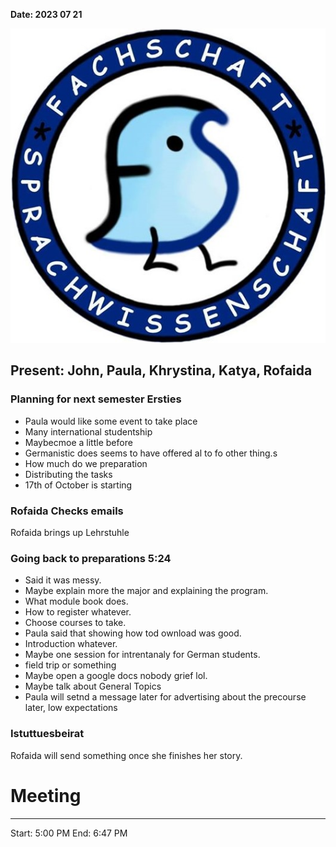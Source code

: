 **Date: 2023 07 21**


![Logo](../../files/site/logo.jpg)


## Present: John, Paula, Khrystina, Katya, Rofaida

### Planning for next semester Ersties 

- Paula would like some event to take place
- Many international studentship
- Maybecmoe a little before 
- Germanistic does seems to have offered al to fo other thing.s 
- How much do we preparation
- Distributing the tasks
- 17th of October is starting

### Rofaida Checks emails

Rofaida brings up Lehrstuhle

### Going back to preparations 5:24

- Said it was messy. 
- Maybe explain more the major and explaining the program. 
- What module book does. 
- How to register whatever. 
- Choose courses to take. 
- Paula said that showing how tod ownload was good. 
- Introduction whatever. 
- Maybe one session for intrentanaly for German students. 
- field trip or something
- Maybe open a google docs nobody grief lol. 
- Maybe talk about General Topics
- Paula will setnd a message later for advertising about the precourse later, low expectations


### Istuttuesbeirat
Rofaida will send something once she finishes her story. 

# Meeting
---

Start: 5:00 PM
End: 6:47 PM

